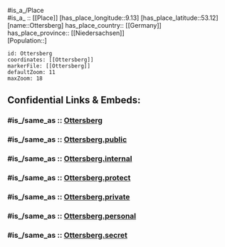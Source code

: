 ﻿---
confidential: public
isDeleted: false
location:
- 53.12
- 9.13
mapmarker: city
mapzoom:
- 7
- 12
SpocWebEntityId: 33191
tags:
- geo/City
type: City
---

#is_a_/Place  
#is_a_ :: [[Place]] 
[has_place_longitude::9.13] 
[has_place_latitude::53.12] 
[name::Ottersberg] 
has_place_country:: [[Germany]]  
has_place_province:: [[Niedersachsen]]  
[Population::] 



```leaflet
id: Ottersberg
coordinates: [[Ottersberg]] 
markerFile: [[Ottersberg]] 
defaultZoom: 11 
maxZoom: 18
```


## Confidential Links & Embeds: 

### #is_/same_as :: [Ottersberg](/_Standards/Earth/Continent/Europe/Europe~Central/Germany/Germany~West/Niedersachsen/counties~Niedersachsen/Verden/cities~Verden/Ottersberg.md) 

### #is_/same_as :: [Ottersberg.public](/_public/Earth/Continent/Europe/Europe~Central/Germany/Germany~West/Niedersachsen/counties~Niedersachsen/Verden/cities~Verden/Ottersberg.public.md) 

### #is_/same_as :: [Ottersberg.internal](/_internal/Earth/Continent/Europe/Europe~Central/Germany/Germany~West/Niedersachsen/counties~Niedersachsen/Verden/cities~Verden/Ottersberg.internal.md) 

### #is_/same_as :: [Ottersberg.protect](/_protect/Earth/Continent/Europe/Europe~Central/Germany/Germany~West/Niedersachsen/counties~Niedersachsen/Verden/cities~Verden/Ottersberg.protect.md) 

### #is_/same_as :: [Ottersberg.private](/_private/Earth/Continent/Europe/Europe~Central/Germany/Germany~West/Niedersachsen/counties~Niedersachsen/Verden/cities~Verden/Ottersberg.private.md) 

### #is_/same_as :: [Ottersberg.personal](/_personal/Earth/Continent/Europe/Europe~Central/Germany/Germany~West/Niedersachsen/counties~Niedersachsen/Verden/cities~Verden/Ottersberg.personal.md) 

### #is_/same_as :: [Ottersberg.secret](/_secret/Earth/Continent/Europe/Europe~Central/Germany/Germany~West/Niedersachsen/counties~Niedersachsen/Verden/cities~Verden/Ottersberg.secret.md)

